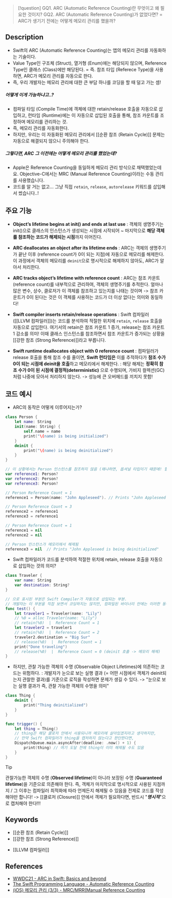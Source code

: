 >[!question]
>GQ1. ARC (Automatic Reference Counting)란 무엇이고 왜 필요한 것이지?
>GQ2. ARC (Automatic Reference Counting)가 없었다면? = ARC가 생기기 전에는 어떻게 메모리 관리를 했을까?
  
## Description

- Swift의 ARC (Automatic Reference Counting)는 앱의 메모리 관리를 자동화하는 기술이다.
- Value Type인 구조체 (Struct), 열거형 (Enum)에는 해당되지 않으며, Reference Type인 클래스 (Class)에만 해당된다. = 즉. 참조 타입 (Referece Type)을 사용하면, ARC가 메모리 관리를 자동으로 한다.
- 즉, 우리 개발자는 메모리 관리에 대한 큰 부담 하나를 코딩을 할 때 덜고 가는 셈! 

##### 어떻게 이게 가능하냐고..?

- 컴파일 타임 (Compile Time)에 객체에 대한 retain/release 호출을 자동으로 삽입하고, 런타임 (Runtime)에는 이 자동으로 삽입된 호출을 통해, 참조 카운트를 조정하며 메모리를 관리하는 것.
- 즉, 메모리 관리를 자동화한다. 
- 하지만, 우리는 이 자동화된 메모리 관리에서 [[순환 참조 (Retain Cycle)]] 문제는 자동으로 해결되지 않으니 주의해야 한다.

##### 그렇다면, ARC 그 이전에는 어떻게 메모리 관리를 했었는데?

- Apple은 Reference Counting을 동일하게 메모리 관리 방식으로 채택했었는데요. Objective-C에서는 MRC (Manual Reference Counting)이라는 수동 관리를 사용했습니다.
- 코드를 알 거는 없고... 그냥 직접 `retain`, `release`, `autorelease` 키워드를 삽입해서 썼습니다..!


  

## 주요 기능

+ **Object’s lifetime begins at init() and ends at last use** 
  : 객체의 생명주기는 init()으로 클래스의 인스턴스가 생성되는 시점에 시작되어 ~ 마지막으로 **해당 객체를 참조하는 코드가 해제되는 시점**까지 이어진다.
  
+ **ARC deallocates an object after its lifetime ends**
  : ARC는 객체의 생명주기가 끝난 이후 (reference count가 0이 되는 지점)에 자동으로 메모리를 해제한다.
  이 과정에서 객체의 메모리를 `deinit`으로 명시적으로 해제하지 않아도, ARC가 알아서 처리한다.
  
+ **ARC tracks object’s lifetime with reference count**
  : ARC는 참조 카운트 (reference count)를 내부적으로 관리하여, 객체의 생명주기를 추적한다.
  얼마나 많은 변수, 상수, 클로저가 이 객체를 참조하고 있는지를 나태는 것이며 -> 참조 카운트가 0이 된다는 것은 이 객체를 사용하는 코드가 더 이상 없다는 의미와 동일하다!
  
+ **Swift compiler inserts retain/release operations**
  : Swift 컴파일러 ([[LLVM 컴파일러]])는 코드를 분석하여 적절한 위치에 `retain`, `release` 호출을 자동으로 삽입한다.
  여기서의 retain은 참조 카운트 1 증가, release는 참조 카운트 1 감소를 의미!
  이때 클래스 인스턴스를 참조하면서 참조 카운트가 증가되는 상황을 [[강한 참조 (Strong Reference)]]라고 부릅니다.
  
+ **Swift runtime deallocates object with 0 reference count**
  : 컴파일러가 release 호출을 통해 참조 수를 줄이면, **Swift 런타임은** 이를 추적하다가 **참조 수가 0이 되는 시점에 deinit을 호출**하고 메모리에서 해제한다.
  : 해당 해제는 **정확히 참조 수가 0이 된 시점에 결정적(deterministic)** 으로 수행되며, 가비지 컬렉션(GC)처럼 나중에 모아서 처리하지 않는다. ->  성능에 큰 오버헤드를 끼치지 못함!

  

## 코드 예시

- ARC의 동작은 어떻게 이루어지는가?

```swift
class Person {
    let name: String
    init(name: String) {
	    self.name = name
	    print("\(name) is being initialized")
    }
    deinit {
        print("\(name) is being deinitialized")
    }
} 

// 이 상황에서는 Person 인스턴스를 참조하지 않음 (왜냐하면, 옵셔널 타입이기 때문에! 할당 전!)
var reference1: Person?
var reference2: Person?
var reference3: Person?

// Person Reference Count = 1
reference1 = Person(name: "John Appleseed"). // Prints "John Appleseed is being initialized"

// Person Reference Count = 3
reference2 = reference1
reference3 = reference1

// Person Reference Count = 1
reference1 = nil
reference2 = nil

// Person 인스턴스가 메모리에서 해제됨
reference3 = nil  // Prints "John Appleseed is being deinitialized"
```

+ Swift 컴파일러가 코드를 분석하여 적절한 위치에 retain, release 호출을 자동으로 삽입하는 것의 의미?

```swift
class Traveler {
    var name: String
    var destination: String?
} 

// 으로 표시된 부분은 Swift Compiler가 자동으로 삽입되는 부분. 
// 개발자는 이 부분을 직접 보면서 코딩하지는 않지만, 컴파일된 바이너리 안에는 이러한 동작이 들어가 있다.
func test() {
    let traveler1 = Traveler(name: "Lily")
    // %0 = alloc Traveler(name: "Lily")
    // retain(%0)  |  Reference Count = 1
    let traveler2 = traveler1
    // retain(%0)  |  Reference Count = 2
    traveler2.destination = "Big Sur"
    // release(%0)  |  Reference Count = 1
    print("Done traveling")
    // release(%0)  |  Reference Count = 0 (deinit 호출 -> 메모리 해제)
}
```
  

- 하지만, 관찰 가능한 객체의 수명 (Observable Object Lifetimes)에 의존하는 코드는 위험하다.
  : 개발자가 눈으로 보는 실행 결과 (= 어떤 시점에서 객체가 deinit되는지 관찰한 결과)를 기준으로 로직을 작성하면 문제가 생길 수 있다. -> "눈으로 보는 실행 결과가 즉, 관찰 가능한 객체의 수명을 의미"

```swift
class Thing {
    deinit {
        print("Thing deinitialized")
    }
} 

func trigger() {
    let thing = Thing()
    // thing은 해당 클로저 안에서 사용되니까 메모리에 살아있겠지라고 생각하지만, 
    // 만약 Swift 컴파일러가 thing을 캡처하지 않는다고 판단한다면,
    DispatchQueue.main.asyncAfter(deadline: .now() + 1) {
        print(thing) // 여기 도달 전에 thing이 이미 해제될 수도 있음
    }
}
```

>[!tip]
> 관찰가능한 객체의 수명 (**Observed lifetime**)이 아니라 보장된 수명 (**Guaranteed lifetime**)을 기준으로 의존해야 한다.
> 즉, 객체가 마지막으로 명시적으로 사용된 지점까지 / 그 이후는 컴파일러 최적화에 따라 언제든지 해제될 수 있음을 전제로 코드를 작성해야만 합니다!
> -> [[클로저 (Closure)]] 안에서 객체가 필요하다면, 반드시 "***명시적***"으로 캡처해야 한다!!!


## Keywords

+ [[순환 참조 (Retain Cycle)]]
+ [[강한 참조 (Strong Reference)]]
- [[LLVM 컴파일러]]
  

## References

- [WWDC21 - ARC in Swift: Basics and beyond](https://developer.apple.com/kr/videos/play/wwdc2021/10216/)
- [The Swift Programming Language - Automatic Reference Counting](https://docs.swift.org/swift-book/documentation/the-swift-programming-language/automaticreferencecounting/)
- [(iOS) 메모리 관리 (3/3) - MRC/MRR(Manual Reference Counting](https://babbab2.tistory.com/28)

